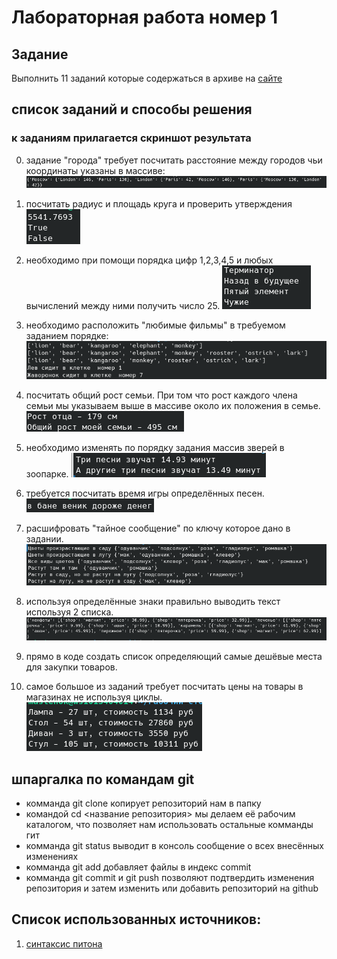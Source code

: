 # Лабораторная работа номер 1

## Задание

Выполнить 11 заданий которые содержаться в архиве на [сайте](https://evil-teacher.on.fleek.co/python/lab01/)

## список заданий и способы решения
### к заданиям прилагается скриншот результата
0. задание "города" требует посчитать расстояние между городов чьи координаты указаны в массиве:
![Alt text](Screenshot_20240309_155658.png)
1. посчитать радиус и площадь круга и проверить утверждения
![Alt text](Screenshot_20240309_155724.png)
2. необходимо при помощи порядка цифр 1,2,3,4,5 и любых вычислений между ними получить число 25.
![Alt text](Screenshot_20240309_155736.png)
3. необходимо расположить "любимые фильмы" в требуемом заданием порядке:
![Alt text](Screenshot_20240309_155800.png)
4. посчитать общий рост семьи. При том что рост каждого члена семьи мы указываем выше в массиве около их положения в семье.
![Alt text](Screenshot_20240309_155816.png)
5. необходимо изменять по порядку задания массив зверей в зоопарке.
![Alt text](Screenshot_20240309_155829.png)
6. требуется посчитать время игры определённых песен.
![Alt text](Screenshot_20240309_155839.png)
7. расшифровать "тайное сообщение" по ключу которое дано в задании.
![Alt text](Screenshot_20240309_155859.png)
8. используя определённые знаки правильно выводить текст используя 2 списка.
![Alt text](Screenshot_20240309_155909.png)

10. прямо в коде создать список определяющий самые дешёвые места для закупки товаров.

11. самое большое из заданий требует посчитать цены на товары в магазинах не используя циклы.
![Alt text](Screenshot_20240309_155916.png)

## шпаргалка по командам git
- комманда git clone копирует репозиторий нам в папку
- командой cd <название репозитория> мы делаем её рабочим каталогом, что позволяет нам использовать остальные комманды гит
- комманда git status выводит в консоль сообщение о всех внесённых изменениях
- комманда git add добавляет файлы в индекс commit
- комманда git commit и git push позволяют подтвердить изменения репозитория и затем изменить или добавить репозиторий на github
## Список использованных источников:

1. [синтаксис питона](https://cs.mipt.ru/algo/lessons/lab2.html)
